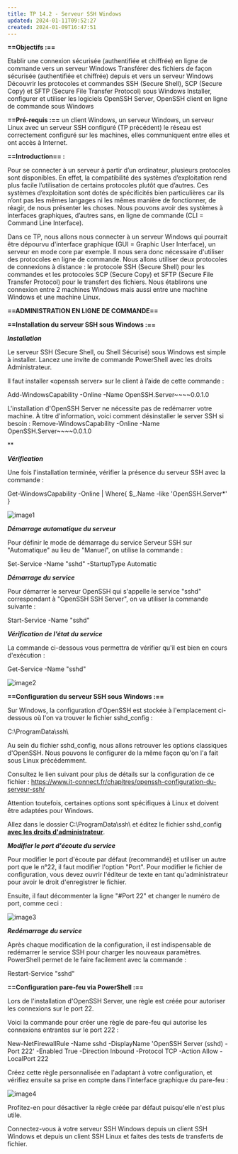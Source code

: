 ```yaml
---
title: TP 14.2 - Serveur SSH Windows
updated: 2024-01-11T09:52:27
created: 2024-01-09T16:47:51
---
```


**==Objectifs :==**

Etablir une connexion sécurisée (authentifiée et chiffrée) en ligne de commande vers un serveur Windows
Transférer des fichiers de façon sécurisée (authentifiée et chiffrée) depuis et vers un serveur Windows
Découvrir les protocoles et commandes SSH (Secure Shell), SCP (Secure Copy) et SFTP (Secure File Transfer Protocol) sous Windows
Installer, configurer et utiliser les logiciels OpenSSH Server, OpenSSH client en ligne de commande sous Windows

**==Pré-requis :==** un client Windows, un serveur Windows, un serveur Linux avec un serveur SSH configuré (TP précédent)
le réseau est correctement configuré sur les machines, elles communiquent entre elles et ont accès à Internet.

**==Introduction== :**

Pour se connecter à un serveur à partir d’un ordinateur, plusieurs protocoles sont disponibles. En effet, la compatibilité des systèmes d’exploitation rend plus facile l’utilisation de certains protocoles plutôt que d’autres. Ces systèmes d’exploitation sont dotés de spécificités bien particulières car ils n’ont pas les mêmes langages ni les mêmes manière de fonctionner, de réagir, de nous présenter les choses. Nous pouvons avoir des systèmes à interfaces graphiques, d’autres sans, en ligne de commande (CLI = Command Line Interface).

Dans ce TP, nous allons nous connecter à un serveur Windows qui pourrait être dépourvu d'interface graphique (GUI = Graphic User Interface), un serveur en mode core par exemple. Il nous sera donc nécessaire d'utiliser des protocoles en ligne de commande. Nous allons utiliser deux protocoles de connexions à distance : le protocole SSH (Secure Shell) pour les commandes et les protocoles SCP (Secure Copy) et SFTP (Secure File Transfer Protocol) pour le transfert des fichiers. Nous établirons une connexion entre 2 machines Windows mais aussi entre une machine Windows et une machine Linux.

**==ADMINISTRATION EN LIGNE DE COMMANDE==**

**==Installation du serveur SSH sous Windows :==**

***Installation***

Le serveur SSH (Secure Shell, ou Shell Sécurisé) sous Windows est simple à installer. Lancez une invite de commande PowerShell avec les droits Administrateur.

Il faut installer «openssh server» sur le client à l’aide de cette commande :

Add-WindowsCapability -Online -Name OpenSSH.Server\~\~\~~0.0.1.0

L'installation d'OpenSSH Server ne nécessite pas de redémarrer votre machine.
À titre d'information, voici comment désinstaller le server SSH si besoin :
Remove-WindowsCapability -Online -Name OpenSSH.Server\~\~\~~0.0.1.0

**

***Vérification***

Une fois l'installation terminée, vérifier la présence du serveur SSH avec la commande :

Get-WindowsCapability -Online \| Where{ \$\_.Name -like 'OpenSSH.Server\*' }

![image1](resources/b69006b7a2c546388b3fe41385b834ae.png)

***Démarrage automatique du serveur***

Pour définir le mode de démarrage du service Serveur SSH sur "Automatique" au lieu de "Manuel", on utilise la commande :

Set-Service -Name "sshd" -StartupType Automatic

***Démarrage du service***

Pour démarrer le serveur OpenSSH qui s'appelle le service "sshd" correspondant à "OpenSSH SSH Server", on va utiliser la commande suivante :

Start-Service -Name "sshd"

***Vérification de l'état du service***

La commande ci-dessous vous permettra de vérifier qu'il est bien en cours d'exécution :

Get-Service -Name "sshd"

![image2](resources/e5ffd95e5ff648dfb0bfda34ebe7c10c.png)

**==Configuration du serveur SSH sous Windows :==**

Sur Windows, la configuration d'OpenSSH est stockée à l'emplacement ci-dessous où l'on va trouver le fichier sshd_config :

C:\ProgramData\ssh\\

Au sein du fichier sshd_config, nous allons retrouver les options classiques d'OpenSSH. Nous pouvons le configurer de la même façon qu'on l'a fait sous Linux précédemment.

Consultez le lien suivant pour plus de détails sur la configuration de ce fichier : <https://www.it-connect.fr/chapitres/openssh-configuration-du-serveur-ssh/>

Attention toutefois, certaines options sont spécifiques à Linux et doivent être adaptées pour Windows.

Allez dans le dossier C:\ProgramData\ssh\\ et éditez le fichier sshd_config **<u>avec les droits d'administrateur</u>**.

***Modifier le port d'écoute du service***

Pour modifier le port d'écoute par défaut (recommandé) et utiliser un autre port que le n°22, il faut modifier l'option "Port". Pour modifier le fichier de configuration, vous devez ouvrir l'éditeur de texte en tant qu'administrateur pour avoir le droit d'enregistrer le fichier.

Ensuite, il faut décommenter la ligne "#Port 22" et changer le numéro de port, comme ceci :

![image3](resources/ca7b7849cad340c6bcfb1b86b07a2015.jpg)

***Redémarrage du service***

Après chaque modification de la configuration, il est indispensable de redémarrer le service SSH pour charger les nouveaux paramètres. PowerShell permet de le faire facilement avec la commande :

Restart-Service "sshd"

**==Configuration pare-feu via PowerShell :==**

Lors de l'installation d'OpenSSH Server, une règle est créée pour autoriser les connexions sur le port 22.

Voici la commande pour créer une règle de pare-feu qui autorise les connexions entrantes sur le port 222 :

New-NetFirewallRule -Name sshd -DisplayName 'OpenSSH Server (sshd) - Port 222' -Enabled True -Direction Inbound -Protocol TCP -Action Allow -LocalPort 222

Créez cette règle personnalisée en l'adaptant à votre configuration, et vérifiez ensuite sa prise en compte dans l'interface graphique du pare-feu :

![image4](resources/9a4bb0c77f3643aa984fa175880663d8.jpg)

Profitez-en pour désactiver la règle créée par défaut puisqu'elle n'est plus utile.

Connectez-vous à votre serveur SSH Windows depuis un client SSH Windows et depuis un client SSH Linux et faites des tests de transferts de fichier.
